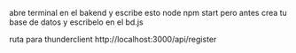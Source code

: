 abre terminal en el bakend y escribe esto node 
npm start    pero antes crea tu base de datos y escribelo en el bd.js

ruta para thunderclient  http://localhost:3000/api/register

